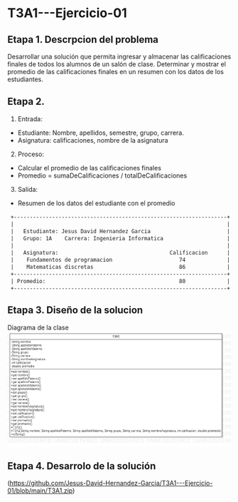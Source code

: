 # T3A1---Ejercicio-01

## Etapa 1. Descrpcion del problema
Desarrollar una solución que permita ingresar y almacenar las calificaciones finales de todos los alumnos de un salón de clase. 
 Determinar y mostrar el promedio de las calificaciones finales en un resumen con los datos de los estudiantes.

## Etapa 2.
1. Entrada:
 - Estudiante: Nombre, apellidos, semestre, grupo, carrera.
 - Asignatura: calificaciones, nombre de la asignatura
2. Proceso:
 - Calcular el promedio de las calificaciones finales
 - Promedio = sumaDeCalificaciones / totalDeCalificaciones
3. Salida:
 - Resumen de los datos del estudiante con el promedio 
~~~
 +-------------------------------------------------------------------+
 |                                                                   |
 |   Estudiante: Jesus David Hernandez Garcia                        |
 |   Grupo: 1A    Carrera: Ingenieria Informatica                    |
 |                                                                   |
 |   Asignatura:                                   Calificacion      |
 |    Fundamentos de programacion                     74             |
 |    Matematicas discretas                           86             |
 +-------------------------------------------------------------------+
 | Promedio:                                          80             |
 +-------------------------------------------------------------------+
~~~

## Etapa 3. Diseño de la solucion
Diagrama de la clase 
![](https://github.com/Jesus-David-Hernandez-Garcia/T3A1---Ejercicio-01/blob/main/T3A1.png)

## Etapa 4. Desarrolo de la solución

(https://github.com/Jesus-David-Hernandez-Garcia/T3A1---Ejercicio-01/blob/main/T3A1.zip)
